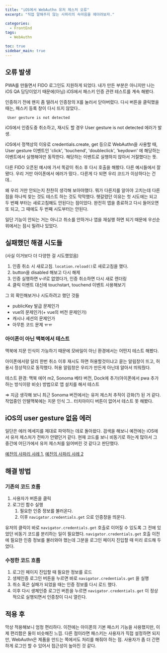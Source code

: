 ```yaml
---
title: "iOS에서 WebAuthn 유저 제스처 오류"
excerpt: "직접 말해주지 않는 사파리의 속마음을 헤아려보자."

categories:
  - FrontEnd
tags:
  - WebAuthn

toc: true
sidebar_main: true
---
```


## 오류 발생

PWA를 만들면서 FIDO 로그인도 지원하게 되었다. 내가 만든 부분은 아니지만 나는 iOS QA 담당이었기 때문에(아님) iOS에서 패스키 인증 관련 테스트를 계속 해봤다.

인증하기 전에 왠지 좀 떨려서 인증창의 X를 눌러서 닫아버렸다. 다시 버튼을 클릭했을 때는, 패스키 등록 창이 다시 뜨지 않았다..

```
 User gesture is not detected
```

iOS에서 인증도중 취소하고, 재시도 할 경우 User gesture is not detected 에러가 발생.

iOS에서 정책상의 이유로 credentials.create, get 등으로 WebAuthn을 사용할 때, User gesture 이벤트인 'click', 'touchend', 'doubleclick', 'keydown' 에 해당하는 이벤트에서 실행해야만 동작한다. 해당하는 이벤트로 실행하지 않아서 거절했다는 뜻.

다른 FIDO 오픈된 예시에 가서 똑같이 취소 후 다시 호출을 해봤다. 다른 예시들에서 잘 됐다. 우리 거만 아이폰에서 에러가 떴다.. 다른게 다 되면 우리 코드가 이상하다는 건데..

왜 우리 거만 안되는지 찬찬히 생각해 보아야했다. 뭐가 다른지를 알아야 고치는데 다른 점을 하나씩 찾는 것도 테스트 하는 것도 막막했다. 헷갈렸던 이유는 첫 시도에는 되고 두 번째 부터는 새로고침해도 안된다는 점이었다. 완전히 앱을 종료하고 다시 들어오면 또 되고, 그 때에도 두 번째 시도부터는 안된다.

일단 기능이 안되는 거는 아니고 취소를 안하거나 앱을 재실행 하면 되기 때문에 우선순위에서는 잠시 밀려나 있었다.

## 실패했던 해결 시도들

(사실 이거보다 더 다양한 걸 시도했었음)

1. 인증 취소 시 새로고침. `location.reload()`로 새로고침을 했다.
2. button을 disabled 해보고 다시 해제
3. 인증 실행하면 v-if로 없앴다가, 인증 취소하면 다시 새로 렌더링
4. 클릭 이벤트 대신에 touchstart, touchend 이벤트 사용해보기

그 외 확인해보거나 시도하려고 했던 것들

- publicKey 발급 문제인가
- vue의 문제인가(+ vue의 버전 문제인가)
- 캐시나 세션의 문제인가
- 아무튼 코드 문제 ㅠㅠ

### 아이폰이 아닌 맥북에서 테스트

맥북에 지문 인식이 가능하기 때문에 모바일이 아닌 환경에서는 어떤지 테스트 해봤다.

아이폰에서랑 달리 한번 취소 이후 재시도 하면 허용할것이냐고 묻는 알림창이 뜨고, 허용시 정상적으로 동작했다. 허용 알림창은 우리가 만든게 아닌데 알아서 띄워줬다.

테스트 환경: 맥북 에어 m2, Sonoma 베타 버전, Dock에 추가(아이폰에서 pwa 추가하는 방식이랑 비슷) 방법으로 앱 설치를 해서 테스트

⇒ 지금 생각해 보니 최근 Sonoma 버전에서는 유저 제스처 추적이 강화(?) 된 거 같다. 작업중인 인텔맥북에는 지문 인식 그.. 터치아이디 버튼이 없어서 테스트 못 해봤다.

## iOS의 user gesture 없음 에러

일단은 에러 메세지를 제대로 파악하는 데로 돌아왔다. 검색을 해보니 예전에는 iOS에서 유저 제스처가 전파가 안됐던거 같다. 현재 코드를 보니 비동기로 하는게 많아서 그 중간에 어딘가에서 유저 제스처를 잃어버린 것 같다고 판단했다.

[예전의 사파리 사례 1](https://fy.blackhats.net.au/blog/2020-08-12-user-gesture-is-not-detected-using-ios-touchid-with-webauthn-rs/), [예전의 사파리 사례 2](https://stackoverflow.com/questions/58107742/ios-not-playing-html5-video-after-user-gesture-in-javascript-async-function)

## 해결 방법

### 기존의 코드 흐름

1. 사용자가 버튼을 클릭
2. 로그인 함수 실행
   1. 필요한 인증 정보를 불러온다.
   2. 이후 `navigator.credentials.get` 으로 인증창을 띄운다.

유저의 클릭이 바로 `navigator.credentials.get` 호출로 이어질 수 있도록 그 전에 있었던 비동기 코드를 분리하는 일이 필요했다. `navigator.credentials.get` 호출 이전에 필요한 인증 정보를 불러와야 했는데 그분을 로그인 페이지 진입할 때 미리 로드해 두었다.

### 수정한 코드 흐름

1. 로그인 페이지 진입할 때 필요한 정보를 로드
2. 생체인증 로그인 버튼을 누르면 바로 `navigator.credentials.get` 을 실행
3. 취소 혹은 실패가 되었을 때는 인증 정보를 다시 로드 했다.
4. 이후 다시 생체인증 로그인 버튼을 누르면 `navigator.credentials.get` 이 정상적으로 실행되면서 인증창이 다시 열린다.

## 적용 후

막상 적용해보니 엄청 편리하다. 이전에는 아이폰의 기본 패스키 기능을 사용했지만, 이제 편리함은 둘이 비슷해진 느낌. 다른 점이라면 패스키는 사용자가 직접 설정하면 되지만, WebAuthn은 제품을 만드는 쪽에서도 처리를 해줘야 하는 점. 사용자가 좀 더 간편하게 로그인 할 수 있어서 접근성이 높아진 것 같다.
